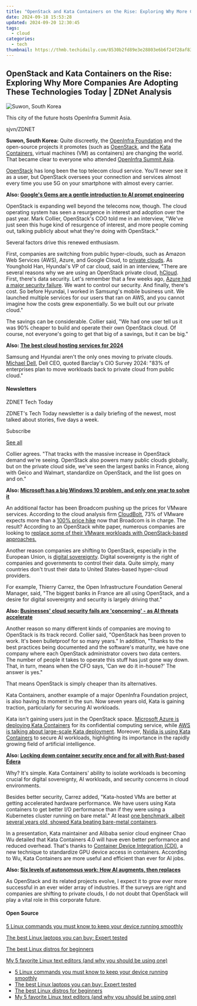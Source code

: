 ```yaml
---
title: "OpenStack and Kata Containers on the Rise: Exploring Why More Companies Are Adopting These Technologies Today | ZDNet Analysis"
date: 2024-09-18 15:53:28
updated: 2024-09-20 12:30:45
tags:
  - cloud
categories:
  - tech
thumbnail: https://thmb.techidaily.com/8530b2fd89e3e28803e6b6f24f28af836c48a65e9da7986f6cee296d3fed5998.jpg
---
```


## OpenStack and Kata Containers on the Rise: Exploring Why More Companies Are Adopting These Technologies Today | ZDNet Analysis

![Suwon, South Korea](https://www.zdnet.com/a/img/resize/2e734ba85b820507232b732c35fc2a437ac53c36/2024/09/04/f48ab108-b5dc-4606-9e1f-e56bf920fbbd/suwon-south-korea.jpg?auto=webp&width=1280)

This city of the future hosts OpenInfra Summit Asia. 

sjvn/ZDNET

**Suwon, South Korea:** Quite discreetly, the [OpenInfra Foundation](https://openinfra.dev/) and the open-source projects it promotes (such as [OpenStack](https://www.openstack.org/), and the [Kata Containers](https://katacontainers.io/), virtual machines (VM) as containers) are changing the world. That became clear to everyone who attended [OpenInfra Summit Asia](https://2024.openinfraasia.org/). 

[OpenStack](https://www.zdnet.com/article/openstack-from-austin-to-zed/) has long been the top telecom cloud service. You'll never see it as a user, but OpenStack oversees your connection and services almost every time you use 5G on your smartphone with almost every carrier. 

**Also: [Google's Gems are a gentle introduction to AI prompt engineering](https://www.zdnet.com/article/googles-gems-are-a-gentle-introduction-to-ai-prompt-engineering/)**

OpenStack is expanding well beyond the telecoms now, though. The cloud operating system has seen a resurgence in interest and adoption over the past year. Mark Collier, OpenStack's COO told me in an interview, "We've just seen this huge kind of resurgence of interest, and more people coming out, talking publicly about what they're doing with OpenStack."

Several factors drive this renewed enthusiasm.

First, companies are switching from public hyper-clouds, such as Amazon Web Services (AWS), Azure, and Google Cloud, to [private clouds](https://www.zdnet.com/paid-content/article/different-flavors-of-private-cloud/). As Younghold Han, Hyundai's VP of car cloud, said in an interview, "There are several reasons why we are using an OpenStack private cloud, [hCloud](https://www.hyundai.co.kr/story/CONT0000000000159670). First, there's data security. Let's remember that a few weeks ago, [Azure had a major security failure](https://techcrunch.com/2024/04/09/microsoft-employees-exposed-internal-passwords-security-lapse/). We want to control our security. And finally, there's cost. So before Hyundai, I worked in Samsung's mobile business unit. We launched multiple services for our users that ran on AWS, and you cannot imagine how the costs grew exponentially. So we built out our private cloud."

The savings can be considerable. Collier said, "We had one user tell us it was 90% cheaper to build and operate their own OpenStack cloud. Of course, not everyone's going to get that big of a savings, but it can be big." 

**Also: [The best cloud hosting services for 2024](https://www.zdnet.com/article/best-cloud-hosting/)**

Samsung and Hyundai aren't the only ones moving to private clouds. [Michael Dell](https://www.linkedin.com/feed/update/), Dell CEO, quoted Barclay's CIO Survey 2024: "83% of enterprises plan to move workloads back to private cloud from public cloud." 

#### Newsletters

ZDNET Tech Today

ZDNET's Tech Today newsletter is a daily briefing of the newest, most talked about stories, five days a week.

 Subscribe

[See all](https://www.zdnet.com/newsletters/)

Collier agrees. "That tracks with the massive increase in OpenStack demand we're seeing. OpenStack also powers many public clouds globally, but on the private cloud side, we've seen the largest banks in France, along with Geico and Walmart, standardize on OpenStack, and the list goes on and on."

**Also: [Microsoft has a big Windows 10 problem, and only one year to solve it](https://www.zdnet.com/article/microsoft-has-a-big-windows-10-problem-and-only-one-year-to-solve-it/)**

An additional factor has been Broadcom pushing up the prices for VMware services. According to the cloud analysis firm [CloudBolt](https://www.cloudbolt.io/), 73% of VMware expects more than a [100% price hike](https://www.cloudbolt.io/industry-research/vmware-acquisition-aftermath/) now that Broadcom is in charge. The result? According to an OpenStack white paper, numerous companies are looking to [replace some of their VMware workloads with OpenStack-based approaches.](https://www.openstack.org/vmware-migration-to-openstack-white-paper) 

Another reason companies are shifting to OpenStack, especially in the European Union, is [digital sovereignty](https://www.zdnet.com/article/microsoft-poses-threat-to-germanys-digital-sovereignty-warns-study/). Digital sovereignty is the right of companies and governments to control their data. Quite simply, many countries don't trust their data to United States-based hyper-cloud providers. 

For example, Thierry Carrez, the Open Infrastructure Foundation General Manager, said, "The biggest banks in France are all using OpenStack, and a desire for digital sovereignty and security is largely driving that."

**Also: [Businesses' cloud security fails are 'concerning' - as AI threats accelerate](https://www.zdnet.com/article/businesses-cloud-security-fails-are-concerning-as-ai-threats-accelerate/)**

Another reason so many different kinds of companies are moving to OpenStack is its track record. Collier said, "OpenStack has been proven to work. It's been bulletproof for so many years." In addition, "Thanks to the best practices being documented and the software's maturity, we have one company where each OpenStack administrator covers two data centers. The number of people it takes to operate this stuff has just gone way down. That, in turn, means when the CFO says, 'Can we do it in-house?' The answer is yes." 

That means OpenStack is simply cheaper than its alternatives. 

Kata Containers, another example of a major OpenInfra Foundation project, is also having its moment in the sun. Now seven years old, Kata is gaining traction, particularly for securing AI workloads. 

Kata isn't gaining users just in the OpenStack space. [Microsoft Azure is deploying Kata Containers](https://techcommunity.microsoft.com/t5/azure-confidential-computing/aligning-with-kata-confidential-containers-to-achieve-zero-trust/ba-p/3797876) for its confidential computing service, while [AWS is talking about large-scale Kata deployment](https://buy.geni.us/Proxy.ashx?TSID=368250&GR%5FURL=https%3A%2F%2Faws.amazon.com%2Fblogs%2Fcontainers%2Fenhancing-kubernetes-workload-isolation-and-security-using-kata-containers%2F%3Ftag%3Dzd-buy-button-20%26ascsubtag%3D%5F%5FCOM%5FCLICK%5FID%5F%5F%7C309eeaca-596a-4a7c-ac39-71c850967e57%7Cdtp&dtb=1). Moreover, [Nvidia is using Kata Containers](https://docs.nvidia.com/datacenter/cloud-native/gpu-operator/latest/gpu-operator-kata.html) to secure AI workloads, highlighting its importance in the rapidly growing field of artificial intelligence.

**Also: [Locking down container security once and for all with Rust-based Edera](https://www.zdnet.com/article/locking-down-container-security-once-and-for-all-with-rust-based-edera/)**

Why? It's simple. Kata Containers' ability to isolate workloads is becoming crucial for digital sovereignty, AI workloads, and security concerns in cloud environments.

Besides better security, Carrez added, "Kata-hosted VMs are better at getting accelerated hardware performance. We have users using Kata containers to get better I/O performance than if they were using a Kubernetes cluster running on bare metal." At least [one benchmark, albeit several years old, showed Kata beating bare-metal containers](https://stackhpc.com/kata-io-1.html). 

In a presentation, Kata maintainer and Alibaba senior cloud engineer Chao Wu detailed that Kata Containers 4.0 will have even better performance and reduced overhead. That's thanks to [Container Device Integration (CDI)](https://github.com/kata-containers/kata-containers/issues/9561), a new technique to standardize GPU device access in containers. According to Wu, Kata Containers are more useful and efficient than ever for AI jobs. 

**Also: [Six levels of autonomous work: How AI augments, then replaces](https://www.zdnet.com/article/six-levels-of-autonomous-work-how-ai-augments-then-replaces/)**

As OpenStack and its related projects evolve, I expect it to grow ever more successful in an ever wider array of industries. If the surveys are right and companies are shifting to private clouds, I do not doubt that OpenStack will play a vital role in this corporate future. 

#### Open Source

[5 Linux commands you must know to keep your device running smoothly](https://www.zdnet.com/article/5-linux-commands-you-must-know-to-keep-your-device-running-smoothly/ "5 Linux commands you must know to keep your device running smoothly")

[The best Linux laptops you can buy: Expert tested](https://www.zdnet.com/article/best-linux-laptop/ "The best Linux laptops you can buy: Expert tested")

[The best Linux distros for beginners](https://www.zdnet.com/article/best-linux-desktops-for-beginners/ "The best Linux distros for beginners")

[My 5 favorite Linux text editors (and why you should be using one)](https://www.zdnet.com/article/5-top-linux-text-editors-that-arent-vi-or-emacs-and-why-they-are-my-favorite/ "My 5 favorite Linux text editors (and why you should be using one)")

* [5 Linux commands you must know to keep your device running smoothly](https://www.zdnet.com/article/5-linux-commands-you-must-know-to-keep-your-device-running-smoothly/ "5 Linux commands you must know to keep your device running smoothly")
* [The best Linux laptops you can buy: Expert tested](https://www.zdnet.com/article/best-linux-laptop/ "The best Linux laptops you can buy: Expert tested")
* [The best Linux distros for beginners](https://www.zdnet.com/article/best-linux-desktops-for-beginners/ "The best Linux distros for beginners")
* [My 5 favorite Linux text editors (and why you should be using one)](https://www.zdnet.com/article/5-top-linux-text-editors-that-arent-vi-or-emacs-and-why-they-are-my-favorite/ "My 5 favorite Linux text editors (and why you should be using one)")

<ins class="adsbygoogle"
     style="display:block"
     data-ad-format="autorelaxed"
     data-ad-client="ca-pub-7571918770474297"
     data-ad-slot="1223367746"></ins>



<ins class="adsbygoogle"
     style="display:block"
     data-ad-client="ca-pub-7571918770474297"
     data-ad-slot="8358498916"
     data-ad-format="auto"
     data-full-width-responsive="true"></ins>
